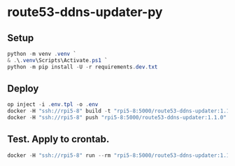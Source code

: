 # route53-ddns-updater-py

## Setup

```powershell
python -m venv .venv `
& .\.venv\Scripts\Activate.ps1 `
python -m pip install -U -r requirements.dev.txt
```

## Deploy

```powershell
op inject -i .env.tpl -o .env
docker -H "ssh://rpi5-8" build -t "rpi5-8:5000/route53-ddns-updater:1.1.0" -f Dockerfile .
docker -H "ssh://rpi5-8" push "rpi5-8:5000/route53-ddns-updater:1.1.0"
```

## Test. Apply to crontab.

```powershell
docker -H "ssh://rpi5-8" run --rm "rpi5-8:5000/route53-ddns-updater:1.1.0"
```
